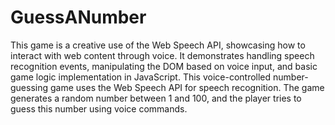 # GuessANumber
This game is a creative use of the Web Speech API, showcasing how to interact with web content through voice. It demonstrates handling speech recognition events, manipulating the DOM based on voice input, and basic game logic implementation in JavaScript.
This voice-controlled number-guessing game uses the Web Speech API for speech recognition. The game generates a random number between 1 and 100, and the player tries to guess this number using voice commands.
